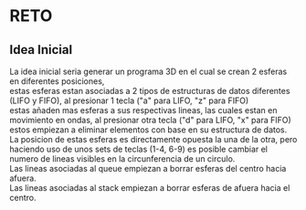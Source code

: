 # RETO
## Idea Inicial
La idea inicial seria generar un programa 3D en el cual se crean 2 esferas en diferentes posiciones,  
estas esferas estan asociadas a 2 tipos de estructuras de datos diferentes (LIFO y FIFO), al presionar 1 tecla ("a" para LIFO, "z" para FIFO)  
estas añaden mas esferas a sus respectivas lineas, las cuales estan en movimiento en ondas, al presionar otra tecla ("d" para LIFO, "x" para FIFO)  
estos empiezan a eliminar elementos con base en su estructura de datos.  
La posicion de estas esferas es directamente opuesta la una de la otra, pero haciendo uso de unos sets de teclas (1-4, 6-9) es posible cambiar el numero de lineas visibles en la circunferencia de un circulo.  
Las lineas asociadas al queue empiezan a borrar esferas del centro hacia afuera.  
Las lineas asociadas al stack empiezan a borrar esferas de afuera hacia el centro.  

